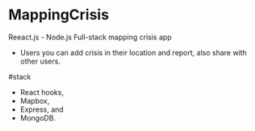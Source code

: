 ﻿# MappingCrisis




Reeact.js - Node.js Full-stack mapping crisis app 

- Users you can add crisis in their location and report, also share with other users.

#stack
- React hooks,
- Mapbox, 
- Express, 
and 
- MongoDB. 

